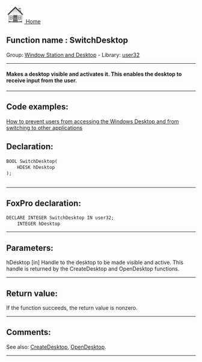 [<img src="../../images/home.png"> Home ](https://github.com/VFPX/Win32API)  

## Function name : SwitchDesktop
Group: [Window Station and Desktop](../../functions_group.md#Window_Station_and_Desktop)  -  Library: [user32](../../Libraries.md#user32)  
***  


#### Makes a desktop visible and activates it. This enables the desktop to receive input from the user.
***  


## Code examples:
[How to prevent users from accessing the Windows Desktop and from switching to other applications](../../samples/sample_492.md)  

## Declaration:
```foxpro  
BOOL SwitchDesktop(
	HDESK hDesktop
);
  
```  
***  


## FoxPro declaration:
```foxpro  
DECLARE INTEGER SwitchDesktop IN user32;
	INTEGER hDesktop  
```  
***  


## Parameters:
hDesktop 
[in] Handle to the desktop to be made visible and active. This handle is returned by the CreateDesktop and OpenDesktop functions.  
***  


## Return value:
If the function succeeds, the return value is nonzero.  
***  


## Comments:
See also: [CreateDesktop](../user32/CreateDesktop.md), [OpenDesktop](../user32/OpenDesktop.md).  
  
***  

